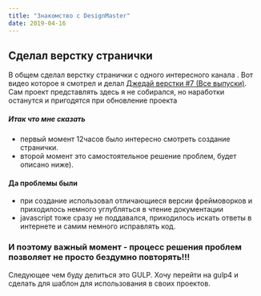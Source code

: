 ```yaml
---
title: "Знакомство с DesignMaster"
date: 2019-04-16
---
```


## Сделал верстку странички

В общем сделал верстку странички с одного интересного канала .
Вот видео которое я смотрел и делал [Джедай верстки #7 (Все выпуски)](https://youtu.be/vWfRHtxy81Q).
Сам проект представлять здесь я не собирался, но наработки останутся и пригодятся при обновление проекта

##### Итак что мне сказать
* первый момент 12часов было интересно смотреть создание странички.
* второй момент это самостоятельное решение проблем, будет описано ниже).

#### Да проблемы были
* при создание использовал отличающиеся версии фреймоворков и приходилось немного углубляться в чтение документации
* javascript тоже сразу не поддавался, приходилось искать ответы в интернете и самим немного исправлять код.

### И поэтому важный момент - процесс решения проблем позволяет не просто бездумно повторять!!!

Следующее чем буду делиться это GULP. Хочу перейти на gulp4 и сделать для шаблон для использования в своих проектов.
